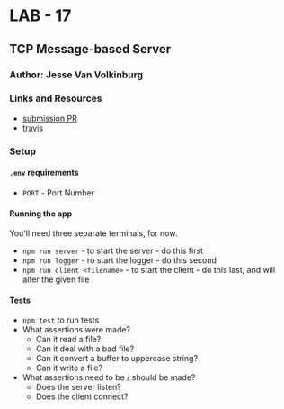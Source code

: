 # LAB - 17

## TCP Message-based Server

### Author: Jesse Van Volkinburg

### Links and Resources
* [submission PR](https://github.com/401-advanced-javascript-jv/17-TCP-message-app/pull/1)
* [travis](https://travis-ci.com/401-advanced-javascript-jv/17-TCP-message-app)

### Setup
#### `.env` requirements
* `PORT` - Port Number

#### Running the app
You'll need three separate terminals, for now.

* `npm run server` - to start the server - do this first
* `npm run logger` - ro start the logger - do this second
* `npm run client <filename>` - to start the client - do this last, and will alter the given file
  
#### Tests
* `npm test` to run tests
* What assertions were made?
  * Can it read a file?
  * Can it deal with a bad file?
  * Can it convert a buffer to uppercase string?
  * Can it write a file?
* What assertions need to be / should be made?
  * Does the server listen?
  * Does the client connect?

